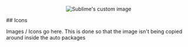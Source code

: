 <p align="center">
  <img src="https://cdn.jsdelivr.net/gh/muddy1/chocolatey-packages@master/icons/skull1.ico" alt="Sublime's custom image"/>
</p>
## Icons

Images / Icons go here. This is done so that the image isn't being copied around inside the auto packages
